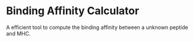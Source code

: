 # Binding Affinity Calculator
A efficient tool to compute the binding affinity between a unknown peptide and MHC.
